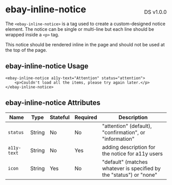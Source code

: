 <h1 style='display: flex; justify-content: space-between; align-items: center;'>
    <span>
        ebay-inline-notice
    </span>
    <span style='font-weight: normal; font-size: medium; margin-bottom: -15px;'>
        DS v1.0.0
    </span>
</h1>

The `<ebay-inline-notice>` is a tag used to create a custom-designed notice element. The notice can be single or multi-line but each line should be wrapped inside a `<p>` tag.

This notice should be rendered inline in the page and should not be used at the top of the page.

## ebay-inline-notice Usage

```marko
<ebay-inline-notice a11y-text="Attention" status="attention">
    <p>Couldn't load all the items, please try again later.</p>
</ebay-inline-notice>
```

## ebay-inline-notice Attributes

| Name        | Type   | Stateful | Required | Description                                                         |
| ----------- | ------ | -------- | -------- | ------------------------------------------------------------------- |
| `status`    | String | No       | No       | "attention" (default), "confirmation", or "information"             |
| `a11y-text` | String | No       | Yes      | adding description for the notice for a11y users                    |
| `icon`      | String | Yes      | No       | "default" (matches whatever is specified by the "status") or "none" |
